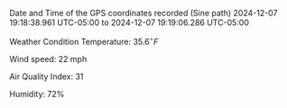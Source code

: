 Date and Time of the GPS coordinates recorded (Sine path)
2024-12-07 19:18:38.961 UTC-05:00 to 2024-12-07 19:19:06.286 UTC-05:00

Weather Condition
Temperature: $\displaystyle{35.6}^{\circ}{F}$

Wind speed: 22 mph

Air Quality Index: 31

Humidity: 72%
